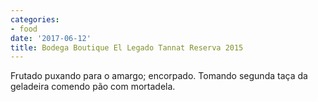 ```yaml
---
categories:
- food
date: '2017-06-12'
title: Bodega Boutique El Legado Tannat Reserva 2015
---
```


Frutado puxando para o amargo; encorpado. Tomando segunda taça da geladeira comendo pão com mortadela.